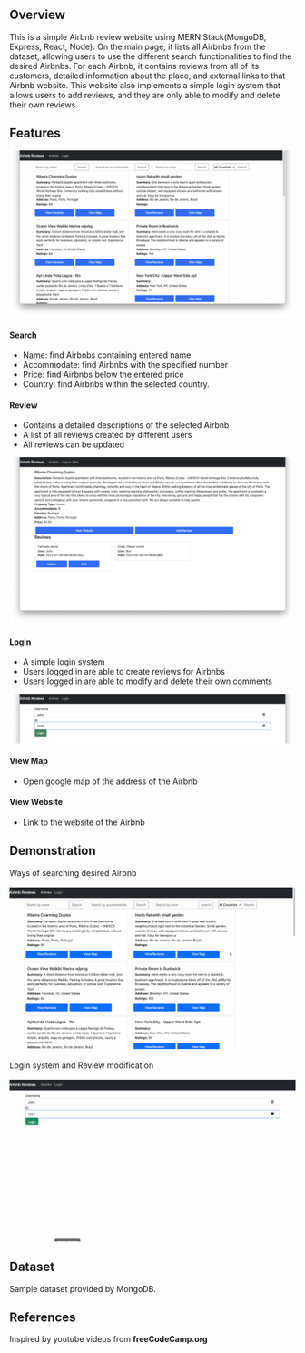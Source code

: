 ## Overview

This is a simple Airbnb review website using MERN Stack(MongoDB, Express, React, Node). On the main page, it lists all Airbnbs from the dataset, allowing users to use the different search functionalities to find the desired Airbnbs. For each Airbnb, it contains reviews from all of its customers, detailed information about the place, and external links to that Airbnb website. This website also implements a simple login system that allows users to add reviews, and they are only able to modify and delete their own reviews.

## Features
<img src="image1.png" alt="drawing" width="700"/>

#### Search

* Name: find Airbnbs containing entered name
* Accommodate: find Airbnbs with the specified number
* Price: find Airbnbs below the entered price
* Country: find Airbnbs within the selected country.

#### Review

* Contains a detailed descriptions of the selected Airbnb
* A list of all reviews created by different users
* All reviews can be updated
<img src="image3.png" alt="drawing" width="700"/>

#### Login

* A simple login system
* Users logged in are able to create reviews for Airbnbs
* Users logged in are able to modify and delete their own comments
<img src="image2.png" alt="drawing" width="700"/>

#### View Map

* Open google map of the address of the Airbnb

#### View Website

* Link to the website of the Airbnb

## Demonstration

Ways of searching desired Airbnb
<br/><br/>
![image](demo1.gif)
<br/><br/>
Login system and Review modification
<br/><br/>
![image](demo2.gif)

## Dataset

Sample dataset provided by MongoDB.

## References

Inspired by youtube videos from **freeCodeCamp.org**
